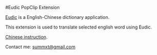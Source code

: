 #Eudic PopClip Extension

[Eudic](https://itunes.apple.com/cn/app/ou-lu-ci-dian-eudic-zeng-qiang/id402380914?l=en&mt=12) is a English-Chinese dictionary application.

This extension is used to translate selected english word using Eudic.

[Chinese instruction](http://mac.pcbeta.com/thread-129485-1-1.html).

Contact me:
summxt@gmail.com